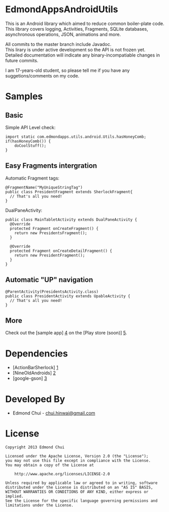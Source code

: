 EdmondAppsAndroidUtils
======================
This is an Android library which aimed to reduce common boiler-plate code.  
This library covers logging, Activities, Fragments, SQLite databases, asynchronous operations, JSON, animations and more.  

All commits to the master branch include Javadoc.  
This lirary is under active development so the API is not frozen yet.  
Detailed documentation will indicate any binary-incompatiable changes in future commits.  

I am 17-years-old student, so please tell me if you have any suggetions/comments on my code.  

Samples
======================
Basic
----------------------
Simple API Level check:
```
import static com.edmondapps.utils.android.Utils.hasHoneyComb;
if(hasHoneyComb()) {
    doCoolStuff();
}
```

Easy Fragments intergration
----------------------
Automatic Fragment tags:
```
@FragmentName("MyUniqueStringTag")
public class PresidentFragment extends SherlockFragment{
  // That's all you need!
}
```
DualPaneActivity:
```
public class MainTabletActivity extends DualPaneActivity {
  @Override
  protected Fragment onCreateFragment() {
    return new PresidentsFragment();
  }

  @Override
  protected Fragment onCreateDetailFragment() {
    return new PresidentFragment();
  }
}
```
Automatic "UP" navigation
----------------------
```
@ParentActivity(PresidentsActivity.class)
public class PresidentActivity extends UpableActivity {
  // That's all you need!
}
```

More
----------------------
Check out the [sample app] [4] on the [Play store (soon)] [5].  

Dependencies
======================
* [ActionBarSherlock] [1]  
* [NineOldAndroids] [2]  
* [google-gson] [3]  

[1]: https://github.com/JakeWharton/ActionBarSherlock
[2]: https://github.com/JakeWharton/NineOldAndroids
[3]: https://code.google.com/p/google-gson/
[4]: https://github.com/chuihinwai/EdmondAppsAndroidUtilsSample
[5]: https://play.google.com/store/apps/details?id=com.edmondapps.android.sample

Developed By
======================
* Edmond Chui - <chui.hinwai@gmail.com>

License
======================
```
Copyright 2013 Edmond Chui

Licensed under the Apache License, Version 2.0 (the "License");
you may not use this file except in compliance with the License.
You may obtain a copy of the License at

    http://www.apache.org/licenses/LICENSE-2.0

Unless required by applicable law or agreed to in writing, software
distributed under the License is distributed on an "AS IS" BASIS,
WITHOUT WARRANTIES OR CONDITIONS OF ANY KIND, either express or implied.
See the License for the specific language governing permissions and
limitations under the License.
```
